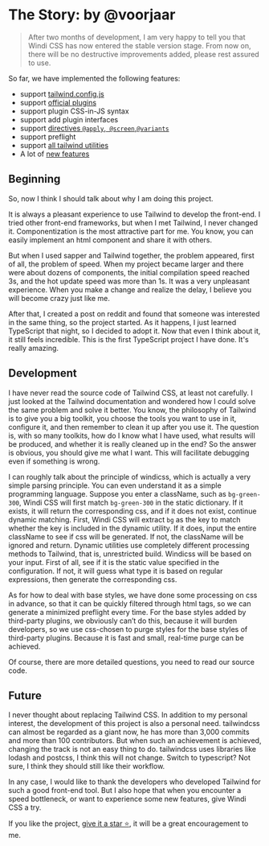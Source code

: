 [Windi CSS]: https://github.com/windicss/windicss

# The Story: by @voorjaar

> After two months of development, I am very happy to tell you that Windi CSS has now entered the stable version stage. From now on, there will be no destructive improvements added, please rest assured to use.

So far, we have implemented the following features:

- support [tailwind.config.js](/guide/configuration)
- support [official plugins](/guide/plugins)
- support plugin CSS-in-JS syntax
- support add plugin interfaces
- support [directives `@apply`,` @screen`,`@variants`](/guide/directives)
- support preflight
- support [all tailwind utilities](/utilities)
- A lot of [new features](/guide/introduction)

## Beginning

So, now I think I should talk about why I am doing this project.

It is always a pleasant experience to use Tailwind to develop the front-end. I tried other front-end frameworks, but when I met Tailwind, I never changed it. Componentization is the most attractive part for me. You know, you can easily implement an html component and share it with others.

But when I used sapper and Tailwind together, the problem appeared, first of all, the problem of speed. When my project became larger and there were about dozens of components, the initial compilation speed reached 3s, and the hot update speed was more than 1s. It was a very unpleasant experience. When you make a change and realize the delay, I believe you will become crazy just like me.

After that, I created a post on reddit and found that someone was interested in the same thing, so the project started. As it happens, I just learned TypeScript that night, so I decided to adopt it. Now that even I think about it, it still feels incredible. This is the first TypeScript project I have done. It's really amazing.

## Development

I have never read the source code of Tailwind CSS, at least not carefully. I just looked at the Tailwind documentation and wondered how I could solve the same problem and solve it better. You know, the philosophy of Tailwind is to give you a big toolkit, you choose the tools you want to use in it, configure it, and then remember to clean it up after you use it. The question is, with so many toolkits, how do I know what I have used, what results will be produced, and whether it is really cleaned up in the end? So the answer is obvious, you should give me what I want. This will facilitate debugging even if something is wrong.

I can roughly talk about the principle of windicss, which is actually a very simple parsing principle. You can even understand it as a simple programming language. Suppose you enter a className, such as `bg-green-300`, Windi CSS will first match `bg-green-300` in the static dictionary. If it exists, it will return the corresponding css, and if it does not exist, continue dynamic matching. First, Windi CSS will extract `bg` as the key to match whether the key is included in the dynamic utility. If it does, input the entire className to see if css will be generated. If not, the className will be ignored and return. Dynamic utilities use completely different processing methods to Tailwind, that is, unrestricted build. Windicss will be based on your input. First of all, see if it is the static value specified in the configuration. If not, it will guess what type it is based on regular expressions, then generate the corresponding css.

As for how to deal with base styles, we have done some processing on css in advance, so that it can be quickly filtered through html tags, so we can generate a minimized preflight every time. For the base styles added by third-party plugins, we obviously can’t do this, because it will burden developers, so we use css-chosen to purge styles for the base styles of third-party plugins. Because it is fast and small, real-time purge can be achieved.

Of course, there are more detailed questions, you need to read our source code.

## Future

I never thought about replacing Tailwind CSS. In addition to my personal interest, the development of this project is also a personal need. tailwindcss can almost be regarded as a giant now, he has  more than 3,000 commits and more than 100 contributors. But when such an achievement is achieved, changing the track is not an easy thing to do. tailwindcss uses libraries like lodash and postcss, I think this will not change. Switch to typescript? Not sure, I think they should still like their workflow.

In any case, I would like to thank the developers who developed Tailwind for such a good front-end tool. But I also hope that when you encounter a speed bottleneck, or want to experience some new features, give Windi CSS a try.

If you like the project, [give it a star ⭐️][Windi CSS], it will be a great encouragement to me.
